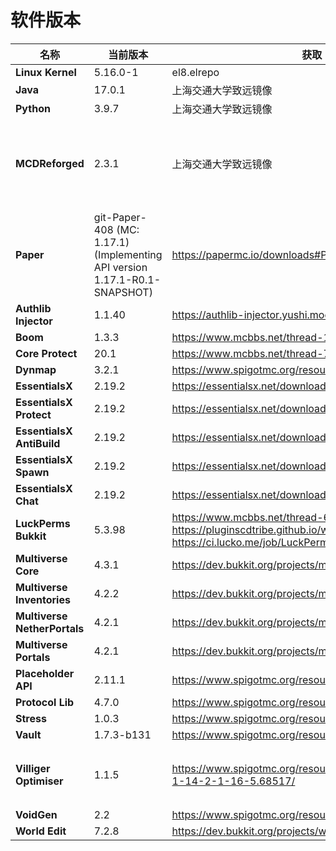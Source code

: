 # 软件版本

| **名称**                       | **当前版本**                                                 | **获取**                                                     | **备注**                                |
| ------------------------------ | ------------------------------------------------------------ | ------------------------------------------------------------ | --------------------------------------- |
| **Linux Kernel**               | 5.16.0-1                                                     | el8.elrepo                                                   |                                         |
| **Java**                       | 17.0.1                                                       | 上海交通大学致远镜像                                         |                                         |
| **Python**                     | 3.9.7                                                        | 上海交通大学致远镜像                                         |                                         |
| **MCDReforged**                | 2.3.1                                                        | 上海交通大学致远镜像                                         | MCDR 插件由 Aluminum 管理，不在此处列出 |
| **Paper**                      | git-Paper-408 (MC: 1.17.1) (Implementing API version 1.17.1-R0.1-SNAPSHOT) | https://papermc.io/downloads#Paper-1.17                      |                                         |
| **Authlib Injector**           | 1.1.40                                                       | https://authlib-injector.yushi.moe/                          |                                         |
| **Boom**                       | 1.3.3                                                        | https://www.mcbbs.net/thread-1150139-1-1.html                |                                         |
| **Core Protect**               | 20.1                                                         | https://www.mcbbs.net/thread-72515-1-1.html                  |                                         |
| **Dynmap**                     | 3.2.1                                                        | https://www.spigotmc.org/resources/dynmap.274/               |                                         |
| **EssentialsX**                | 2.19.2                                                       | https://essentialsx.net/downloads.html                       |                                         |
| **EssentialsX Protect**        | 2.19.2                                                       | https://essentialsx.net/downloads.html                       |                                         |
| **EssentialsX AntiBuild**      | 2.19.2                                                       | https://essentialsx.net/downloads.html                       |                                         |
| **EssentialsX Spawn**          | 2.19.2                                                       | https://essentialsx.net/downloads.html                       |                                         |
| **EssentialsX Chat**           | 2.19.2                                                       | https://essentialsx.net/downloads.html                       |                                         |
| **LuckPerms Bukkit**           | 5.3.98                                                       | https://www.mcbbs.net/thread-676818-1-1.html https://pluginscdtribe.github.io/wiki/luckperms https://ci.lucko.me/job/LuckPerms/ |                                         |
| **Multiverse Core**            | 4.3.1                                                        | https://dev.bukkit.org/projects/multiverse-core/             |                                         |
| **Multiverse** **Inventories** | 4.2.2                                                        | https://dev.bukkit.org/projects/multiverse-inventories/      |                                         |
| **Multiverse NetherPortals**   | 4.2.1                                                        | https://dev.bukkit.org/projects/multiverse-netherportals     |                                         |
| **Multiverse** **Portals**     | 4.2.1                                                        | https://dev.bukkit.org/projects/multiverse-portals           |                                         |
| **Placeholder API**            | 2.11.1                                                       | https://www.spigotmc.org/resources/placeholderapi.6245/      |                                         |
| **Protocol Lib**               | 4.7.0                                                        | https://www.spigotmc.org/resources/protocollib.1997/         |                                         |
| **Stress**                     | 1.0.3                                                        | https://www.spigotmc.org/resources/stress.79374/             |                                         |
| **Vault**                      | 1.7.3-b131                                                   | https://www.spigotmc.org/resources/vault.34315/              |                                         |
| **Villiger Optimiser**         | 1.1.5                                                        | https://www.spigotmc.org/resources/villager-optimiser-1-14-2-1-16-5.68517/ | 发布版暂不支持1.17，临时弃用            |
| **VoidGen**                    | 2.2                                                          | https://www.spigotmc.org/resources/voidgen.25391/            |                                         |
| **World Edit**                 | 7.2.8                                                        | https://dev.bukkit.org/projects/worldedit                    |                                         |
